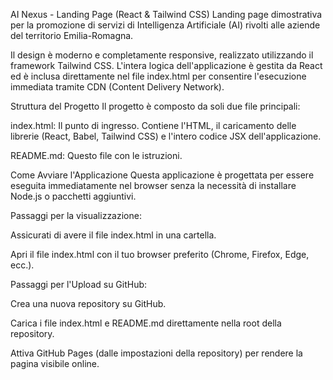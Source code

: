 AI Nexus - Landing Page (React & Tailwind CSS)
Landing page dimostrativa per la promozione di servizi di Intelligenza Artificiale (AI) rivolti alle aziende del territorio Emilia-Romagna.

Il design è moderno e completamente responsive, realizzato utilizzando il framework Tailwind CSS. L'intera logica dell'applicazione è gestita da React ed è inclusa direttamente nel file index.html per consentire l'esecuzione immediata tramite CDN (Content Delivery Network).

Struttura del Progetto
Il progetto è composto da soli due file principali:

index.html: Il punto di ingresso. Contiene l'HTML, il caricamento delle librerie (React, Babel, Tailwind CSS) e l'intero codice JSX dell'applicazione.

README.md: Questo file con le istruzioni.

Come Avviare l'Applicazione
Questa applicazione è progettata per essere eseguita immediatamente nel browser senza la necessità di installare Node.js o pacchetti aggiuntivi.

Passaggi per la visualizzazione:

Assicurati di avere il file index.html in una cartella.

Apri il file index.html con il tuo browser preferito (Chrome, Firefox, Edge, ecc.).

Passaggi per l'Upload su GitHub:

Crea una nuova repository su GitHub.

Carica i file index.html e README.md direttamente nella root della repository.

Attiva GitHub Pages (dalle impostazioni della repository) per rendere la pagina visibile online.
